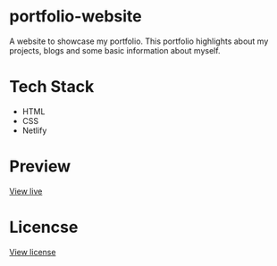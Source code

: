 # portfolio-website

A website to showcase my portfolio. This portfolio highlights about my projects, blogs and some basic information about myself.

# Tech Stack

* HTML
* CSS
* Netlify

# Preview

[View live](https://gautam-balamurali.netlify.app/)

# Licencse

[View license](https://github.com/gautam-balamurali/portfolio-website/blob/main/LICENSE.md)
